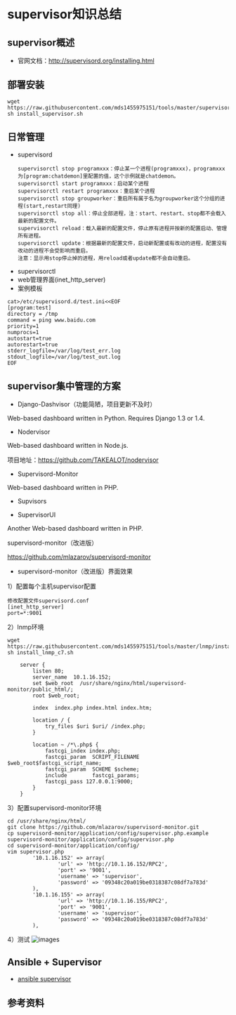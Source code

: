 # supervisor知识总结

## supervisor概述
- 官网文档：http://supervisord.org/installing.html

## 部署安装
```
wget https://raw.githubusercontent.com/mds1455975151/tools/master/supervisor/install_supervisor.sh
sh install_supervisor.sh
```
## 日常管理
- supervisord
  ``` text
  supervisorctl stop programxxx：停止某一个进程(programxxx)，programxxx为[program:chatdemon]里配置的值，这个示例就是chatdemon。
  supervisorctl start programxxx：启动某个进程
  supervisorctl restart programxxx：重启某个进程
  supervisorctl stop groupworker：重启所有属于名为groupworker这个分组的进程(start,restart同理)
  supervisorctl stop all：停止全部进程，注：start、restart、stop都不会载入最新的配置文件。
  supervisorctl reload：载入最新的配置文件，停止原有进程并按新的配置启动、管理所有进程。
  supervisorctl update：根据最新的配置文件，启动新配置或有改动的进程，配置没有改动的进程不会受影响而重启。
  注意：显示用stop停止掉的进程，用reload或者update都不会自动重启。
  ```
- supervisorctl
- web管理界面(inet_http_server)
- 案例模板
```
cat>/etc/supervisord.d/test.ini<<EOF
[program:test]
directory = /tmp
command = ping www.baidu.com
priority=1
numprocs=1
autostart=true
autorestart=true
stderr_logfile=/var/log/test_err.log
stdout_logfile=/var/log/test_out.log
EOF
```

## supervisor集中管理的方案
- Django-Dashvisor（功能简陋，项目更新不及时）

Web-based dashboard written in Python. Requires Django 1.3 or 1.4.

- Nodervisor

Web-based dashboard written in Node.js.

项目地址：https://github.com/TAKEALOT/nodervisor

- Supervisord-Monitor

Web-based dashboard written in PHP.

- Supvisors

- SupervisorUI

Another Web-based dashboard written in PHP.

supervisord-monitor（改进版）

https://github.com/mlazarov/supervisord-monitor

- supervisord-monitor（改进版）界面效果

1）配置每个主机supervisor配置
```
修改配置文件supervisord.conf
[inet_http_server]
port=*:9001
```
2）lnmp环境
```
wget https://raw.githubusercontent.com/mds1455975151/tools/master/lnmp/install_lnmp_c7.sh
sh install_lnmp_c7.sh

    server {
        listen 80;
        server_name  10.1.16.152;
        set $web_root  /usr/share/nginx/html/supervisord-monitor/public_html/;
        root $web_root;

        index  index.php index.html index.htm;

        location / {
            try_files $uri $uri/ /index.php;
        }

        location ~ /*\.php$ {
            fastcgi_index index.php;
            fastcgi_param  SCRIPT_FILENAME $web_root$fastcgi_script_name;
            fastcgi_param  SCHEME $scheme;
            include        fastcgi_params;
            fastcgi_pass 127.0.0.1:9000;
        }
    }
```
3）配置supervisord-monitor环境
```
cd /usr/share/nginx/html/
git clone https://github.com/mlazarov/supervisord-monitor.git
cp supervisord-monitor/application/config/supervisor.php.example supervisord-monitor/application/config/supervisor.php
cd supervisord-monitor/application/config/
vim supervisor.php
        '10.1.16.152' => array(
                'url' => 'http://10.1.16.152/RPC2',
                'port' => '9001',
                'username' => 'supervisor',
                'password' => '09348c20a019be0318387c08df7a783d'
        ),
        '10.1.16.155' => array(
                'url' => 'http://10.1.16.155/RPC2',
                'port' => '9001',
                'username' => 'supervisor',
                'password' => '09348c20a019be0318387c08df7a783d'
        ),

```
4）测试
![images]()

## Ansible + Supervisor
- [ansible supervisor](http://docs.ansible.com/ansible/latest/modules/supervisorctl_module.html#supervisorctl-module)

## 参考资料

